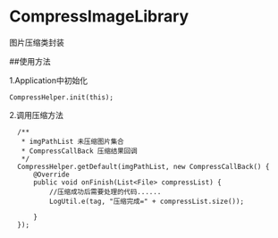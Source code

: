 # CompressImageLibrary
图片压缩类封装

##使用方法
  
  1.Application中初始化
  
    CompressHelper.init(this);
    
  2.调用压缩方法
  
      /**
       * imgPathList 未压缩图片集合
       * CompressCallBack 压缩结果回调
       */
      CompressHelper.getDefault(imgPathList, new CompressCallBack() {
          @Override
          public void onFinish(List<File> compressList) {
              //压缩成功后需要处理的代码......
              LogUtil.e(tag, "压缩完成=" + compressList.size());
              
          }
      });
